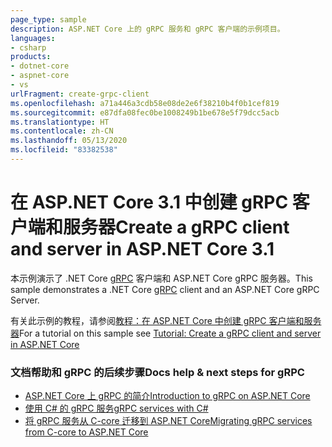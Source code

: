 ```yaml
---
page_type: sample
description: ASP.NET Core 上的 gRPC 服务和 gRPC 客户端的示例项目。
languages:
- csharp
products:
- dotnet-core
- aspnet-core
- vs
urlFragment: create-grpc-client
ms.openlocfilehash: a71a446a3cdb58e08de2e6f38210b4f0b1cef819
ms.sourcegitcommit: e87dfa08fec0be1008249b1be678e5f79dcc5acb
ms.translationtype: HT
ms.contentlocale: zh-CN
ms.lasthandoff: 05/13/2020
ms.locfileid: "83382538"
---
```

# <a name="create-a-grpc-client-and-server-in-aspnet-core-31"></a><span data-ttu-id="0e75d-102">在 ASP.NET Core 3.1 中创建 gRPC 客户端和服务器</span><span class="sxs-lookup"><span data-stu-id="0e75d-102">Create a gRPC client and server in ASP.NET Core 3.1</span></span>

<span data-ttu-id="0e75d-103">本示例演示了 .NET Core [gRPC](https://grpc.io/docs/guides/) 客户端和 ASP.NET Core gRPC 服务器。</span><span class="sxs-lookup"><span data-stu-id="0e75d-103">This sample demonstrates a .NET Core [gRPC](https://grpc.io/docs/guides/) client and an ASP.NET Core gRPC Server.</span></span>

<span data-ttu-id="0e75d-104">有关此示例的教程，请参阅[教程：在 ASP.NET Core 中创建 gRPC 客户端和服务器](https://docs.microsoft.com/aspnet/core/tutorials/grpc/grpc-start?view=aspnetcore-3.1&tabs=visual-studio)</span><span class="sxs-lookup"><span data-stu-id="0e75d-104">For a tutorial on this sample see [Tutorial: Create a gRPC client and server in ASP.NET Core](https://docs.microsoft.com/aspnet/core/tutorials/grpc/grpc-start?view=aspnetcore-3.1&tabs=visual-studio)</span></span>

### <a name="docs-help--next-steps-for-grpc"></a><span data-ttu-id="0e75d-105">文档帮助和 gRPC 的后续步骤</span><span class="sxs-lookup"><span data-stu-id="0e75d-105">Docs help & next steps for gRPC</span></span>

* [<span data-ttu-id="0e75d-106">ASP.NET Core 上 gRPC 的简介</span><span class="sxs-lookup"><span data-stu-id="0e75d-106">Introduction to gRPC on ASP.NET Core</span></span>](https://docs.microsoft.com/aspnet/core/grpc/)
* [<span data-ttu-id="0e75d-107">使用 C# 的 gRPC 服务</span><span class="sxs-lookup"><span data-stu-id="0e75d-107">gRPC services with C#</span></span>](https://docs.microsoft.com/aspnet/core/grpc/basics/)
* [<span data-ttu-id="0e75d-108">将 gRPC 服务从 C-core 迁移到 ASP.NET Core</span><span class="sxs-lookup"><span data-stu-id="0e75d-108">Migrating gRPC services from C-core to ASP.NET Core</span></span>](https://docs.microsoft.com/aspnet/core/grpc/migration/)